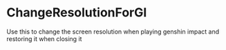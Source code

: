 # ChangeResolutionForGI
Use this to change the screen resolution when playing genshin impact and restoring it when closing it
